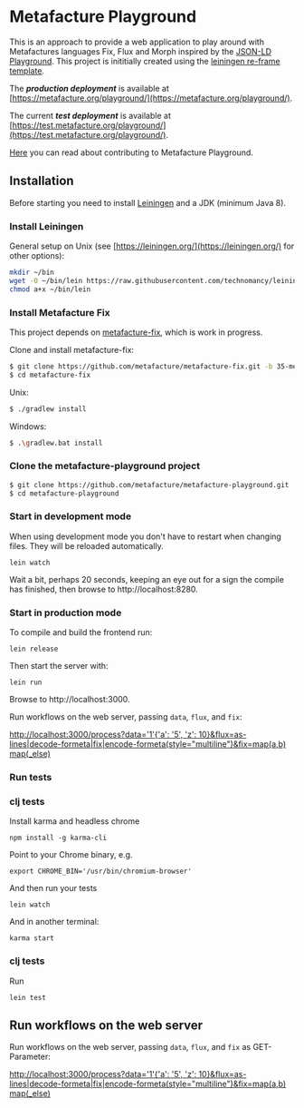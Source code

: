 # Metafacture Playground

This is an approach to provide a web application to play around with Metafactures languages Fix, Flux and Morph inspired by the [JSON-LD Playground](https://json-ld.org/playground/).
This project is inititially created using the [leiningen re-frame template](https://github.com/day8/re-frame-template).

The ***production deployment*** is available at [https://metafacture.org/playground/](https://metafacture.org/playground/).

The current ***test deployment*** is available at [https://test.metafacture.org/playground/](https://test.metafacture.org/playground/).

[Here](CONTRIBUTING.md) you can read about contributing to Metafacture Playground.

## Installation

Before starting you need to install [Leiningen](https://leiningen.org/) and a JDK (minimum Java 8).

### Install Leiningen

General setup on Unix (see [https://leiningen.org/](https://leiningen.org/) for other options):

```bash
mkdir ~/bin
wget -O ~/bin/lein https://raw.githubusercontent.com/technomancy/leiningen/stable/bin/lein
chmod a+x ~/bin/lein
```

### Install Metafacture Fix

This project depends on [metafacture-fix](https://github.com/metafacture/metafacture-fix), which is work in progress.

Clone and install metafacture-fix:
```bash
$ git clone https://github.com/metafacture/metafacture-fix.git -b 35-metafix
$ cd metafacture-fix
```

Unix:
```bash
$ ./gradlew install
```

Windows:
```bash
$ .\gradlew.bat install
```

### Clone the metafacture-playground project

```bash
$ git clone https://github.com/metafacture/metafacture-playground.git
$ cd metafacture-playground
```

### Start in development mode

When using development mode you don't have to restart when changing files. They will be reloaded automatically.

```
lein watch
```

Wait a bit, perhaps 20 seconds, keeping an eye out for a sign the compile has finished, then browse to http://localhost:8280.

### Start in production mode

To compile and build the frontend run:

```
lein release
```

Then start the server with:

```
lein run
```

Browse to http://localhost:3000.

Run workflows on the web server, passing `data`, `flux`, and `fix`:

[http://localhost:3000/process?data='1'{'a': '5', 'z': 10}&flux=as-lines|decode-formeta|fix|encode-formeta(style="multiline")&fix=map(a,b) map(_else)](http://localhost:3000/process?data=%271%27{%27a%27:%20%275%27,%20%27z%27:%2010}&flux=as-lines|decode-formeta|fix|encode-formeta(style=%22multiline%22)&fix=map(a,c)%20map(_else))

### Run tests

### clj tests

Install karma and headless chrome

```
npm install -g karma-cli
```

Point to your Chrome binary, e.g.

```
export CHROME_BIN='/usr/bin/chromium-browser'
```

And then run your tests

```
lein watch
```

And in another terminal:

```
karma start
```

### clj tests

Run

```
lein test
```

## Run workflows on the web server

Run workflows on the web server, passing `data`, `flux`, and `fix` as GET-Parameter:

[http://localhost:3000/process?data='1'{'a': '5', 'z': 10}&flux=as-lines|decode-formeta|fix|encode-formeta(style="multiline")&fix=map(a,b) map(_else)](http://localhost:3000/process?data=%271%27{%27a%27:%20%275%27,%20%27z%27:%2010}&flux=as-lines|decode-formeta|fix|encode-formeta(style=%22multiline%22)&fix=map(a,c)%20map(_else))
